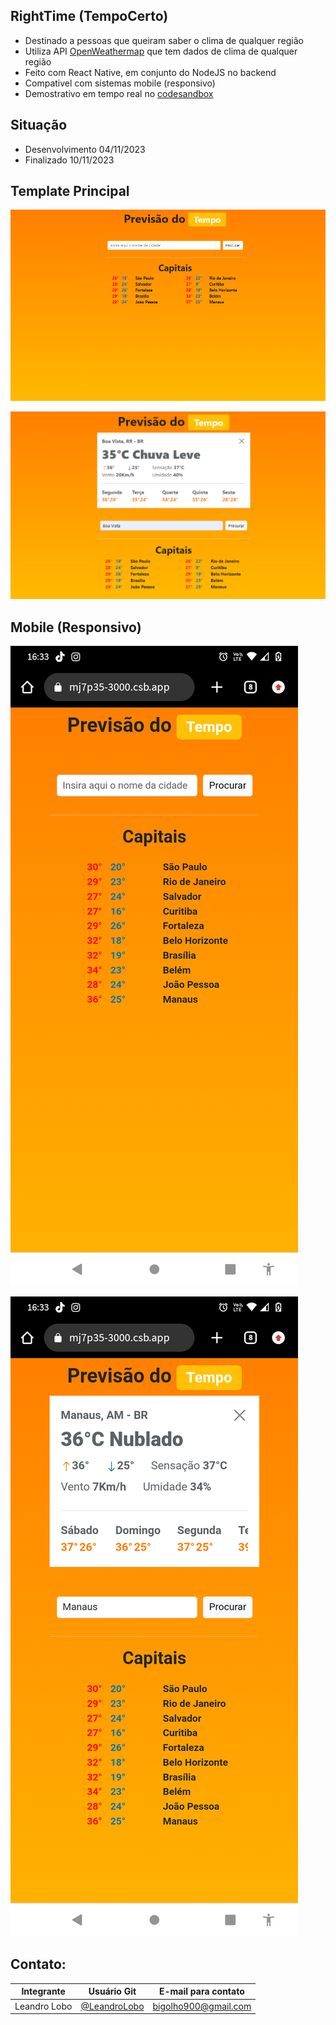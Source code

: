 ## RightTime (TempoCerto)
- Destinado a pessoas que queiram saber o clima de qualquer região
- Utiliza API [OpenWeathermap](https://openweathermap.org/) que tem dados de clima de qualquer região
- Feito com React Native, em conjunto do NodeJS no backend
- Compativel com sistemas mobile (responsivo)
- Demostrativo em tempo real no [codesandbox](https://codesandbox.io/p/devtool/preview/leandro305/TempoCerto/draft/condescending-austin?task=start&port=3000&redirect=true&utm_source=gh_app)

## Situação
- Desenvolvimento 04/11/2023
- Finalizado 10/11/2023

## Template Principal
![](./assets/repository/template-pc.png)

![](./assets/repository/template-pc-fields-open.png)

## Mobile (Responsivo)
![](./assets/repository/template-mob.png)

![](./assets/repository/template-mob-fields-open.png)

## Contato:
| Integrante | Usuário Git | E-mail para contato |
| --- | --- | --- |
| Leandro Lobo | [@LeandroLobo](https://github.com/bigolho16) | bigolho900@gmail.com |
